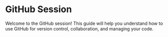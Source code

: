 # GitHub Session

Welcome to the GitHub session! This guide will help you understand how to use GitHub for version control, collaboration, and managing your code.
